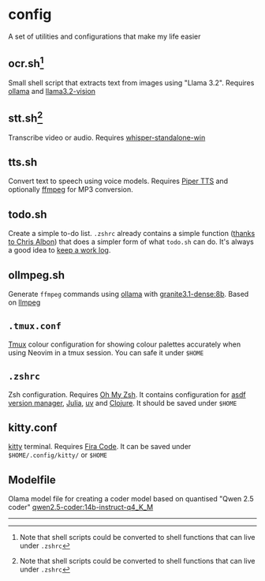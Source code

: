 # config
A set of utilities and configurations that make my life easier 

## ocr.sh[^1]
Small shell script that extracts text from images using "Llama 3.2". Requires [ollama](https://ollama.com/) and [llama3.2-vision](https://ollama.com/library/llama3.2-vision)

## stt.sh[^1] 
Transcribe video or audio. Requires [whisper-standalone-win](https://github.com/Purfview/whisper-standalone-win)

## tts.sh  
Convert text to speech using voice models. Requires [Piper TTS](https://github.com/rhasspy/piper) and optionally [ffmpeg](https://ffmpeg.org/) for MP3 conversion.

## todo.sh
Create a simple to-do list. `.zshrc` already contains a simple function ([thanks to Chris Albon](https://bsky.app/profile/chrisalbon.com/post/3ld24aoq4ik2p)) that does a simpler form of what `todo.sh` can do. It's always a good idea to [keep a work log](https://www.youtube.com/watch?v=HiF83i1OLOM).

## ollmpeg.sh  
Generate `ffmpeg` commands using [ollama](https://ollama.com/) with [granite3.1-dense:8b](https://www.ollama.com/library/granite3.1-dense). Based on [llmpeg](https://github.com/jjcm/llmpeg)

## `.tmux.conf`
[Tmux](https://github.com/tmux/tmux/wiki) colour configuration for showing colour palettes accurately when using Neovim in a tmux session. You can safe it under `$HOME` 

## `.zshrc`
Zsh configuration. Requires [Oh My Zsh](https://ohmyz.sh/). It contains configuration for [asdf version manager](https://github.com/asdf-vm/asdf), [Julia](https://github.com/asdf-vm/asdf), [uv](https://docs.astral.sh/uv/) and [Clojure](https://clojure.org/). It should be saved under `$HOME`

## kitty.conf 
[kitty](https://sw.kovidgoyal.net/kitty/) terminal. Requires [Fira Code](https://github.com/tonsky/FiraCode). It can be saved under `$HOME/.config/kitty/` or `$HOME`

## Modelfile
Olama model file for creating a coder model based on quantised "Qwen 2.5 coder" [qwen2.5-coder:14b-instruct-q4_K_M](https://ollama.com/library/qwen2.5-coder:14b-instruct-q4_K_M)


---
[^1]: Note that shell scripts could be converted to shell functions that can live under `.zshrc` 

